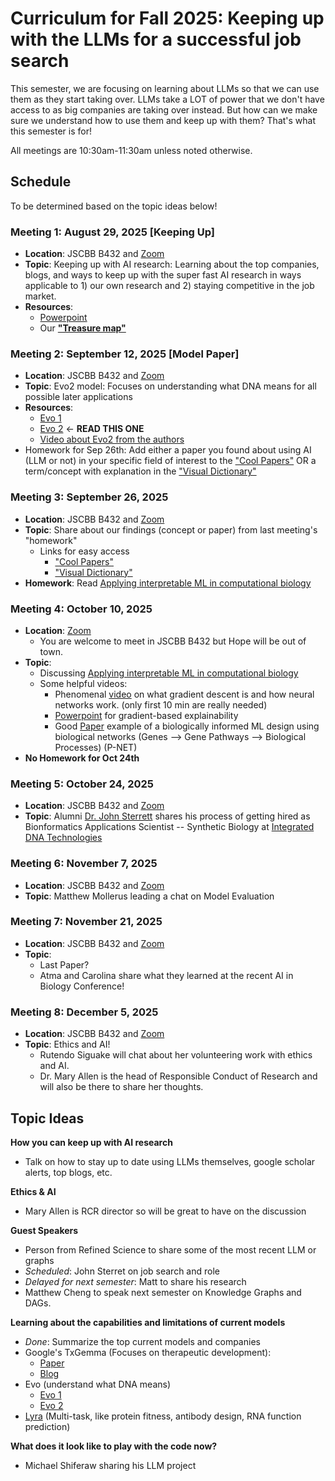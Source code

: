 # Curriculum for Fall 2025: Keeping up with the LLMs for a successful job search

This semester, we are focusing on learning about LLMs so that we can use them as they start taking over. LLMs take a LOT of power that we don't have access to as big companies are taking over instead. But how can we make sure we understand how to use them and keep up with them? That's what this semester is for!

All meetings are 10:30am-11:30am unless noted otherwise.

## Schedule
To be determined based on the topic ideas below!
### Meeting 1: August 29, 2025 [Keeping Up]
* **Location**: JSCBB B432 and [Zoom](https://cuboulder.zoom.us/j/96039143941)
* **Topic**: Keeping up with AI research: Learning about the top companies, blogs, and ways to keep up with the super fast AI research in ways applicable to 1) our own research and 2) staying competitive in the job market.
* **Resources**:
  * [Powerpoint](https://docs.google.com/presentation/d/179OkrRgGHunCaI75E3qrCoqjb7ci9dKjFMNEDAKQtxU/edit?usp=sharing) 
  * Our **["Treasure map"](https://docs.google.com/document/d/1fm5BfjVD9CcuTxMit7AUtvsM4jS4qNVwG27RD7X6biM/edit?usp=sharing)**
### Meeting 2: September 12, 2025 [Model Paper]
* **Location**: JSCBB B432 and [Zoom](https://cuboulder.zoom.us/j/96039143941)
* **Topic**: Evo2 model: Focuses on understanding what DNA means for all possible later applications
* **Resources**:
  * [Evo 1](https://www.science.org/doi/10.1126/science.ado9336)
  * [Evo 2](https://arcinstitute.org/manuscripts/Evo2) <- **READ THIS ONE**
  * [Video about Evo2 from the authors](https://www.youtube.com/watch?v=Rarn97Wpl1A)
* Homework for Sep 26th: Add either a paper you found about using AI (LLM or not) in your specific field of interest to the ["Cool Papers"](https://docs.google.com/presentation/d/1OmjAQAaaAKedwcm8zwePoSjq2uYrcmU_XdcjJDO1Xuc/edit?usp=sharing) OR a term/concept with explanation in the ["Visual Dictionary"](https://docs.google.com/presentation/d/18GktKtegG00VJ-YeRNsjlSoRydSro1z7DQZ1CS_J1ng/edit?usp=sharing)

### Meeting 3: September 26, 2025 
* **Location**: JSCBB B432 and [Zoom](https://cuboulder.zoom.us/j/96039143941)
* **Topic**: Share about our findings (concept or paper) from last meeting's "homework"
  * Links for easy access
    * ["Cool Papers"](https://docs.google.com/presentation/d/1OmjAQAaaAKedwcm8zwePoSjq2uYrcmU_XdcjJDO1Xuc/edit?usp=sharing)
    * ["Visual Dictionary"](https://docs.google.com/presentation/d/18GktKtegG00VJ-YeRNsjlSoRydSro1z7DQZ1CS_J1ng/edit?usp=sharing)
* **Homework**: Read [Applying interpretable ML in computational biology](https://www.nature.com/articles/s41592-024-02359-7)

### Meeting 4: October 10, 2025
* **Location**: [Zoom](https://cuboulder.zoom.us/j/96039143941)
  * You are welcome to meet in JSCBB B432 but Hope will be out of town.
* **Topic**:
  * Discussing [Applying interpretable ML in computational biology](https://www.nature.com/articles/s41592-024-02359-7)
  * Some helpful videos:
    * Phenomenal [video](https://www.youtube.com/watch?v=IHZwWFHWa-w) on what gradient descent is and how neural networks work. (only first 10 min are really needed)
    * [Powerpoint](https://dbdmg.polito.it/dbdmg_web/wp-content/uploads/2024/04/XAI_07_local_gradient_based.pdf#:~:text=In%20gradient%2Dbased%20explainability%20methods%2C%20instead%20of%20computing,the%20input%20features%20affect%20the%20output%20directly.) for gradient-based explainability
    * Good [Paper](https://www.nature.com/articles/s41586-021-03922-4) example of a biologically informed ML design using biological networks (Genes --> Gene Pathways --> Biological Processes) (P-NET)
* **No Homework for Oct 24th**


### Meeting 5: October 24, 2025
* **Location**: JSCBB B432 and [Zoom](https://cuboulder.zoom.us/j/96039143941)
* **Topic**: Alumni [Dr. John Sterrett](https://sterrettjd.github.io/) shares his process of getting hired as Bionformatics Applications Scientist -- Synthetic Biology at [Integrated DNA Technologies](https://www.idtdna.com/page)

### Meeting 6: November 7, 2025
* **Location**: JSCBB B432 and [Zoom](https://cuboulder.zoom.us/j/96039143941)
* **Topic**: Matthew Mollerus leading a chat on Model Evaluation

### Meeting 7: November 21, 2025
* **Location**: JSCBB B432 and [Zoom](https://cuboulder.zoom.us/j/96039143941)
* **Topic**: 
  * Last Paper?
  * Atma and Carolina share what they learned at the recent AI in Biology Conference!

### Meeting 8: December 5, 2025
* **Location**: JSCBB B432 and [Zoom](https://cuboulder.zoom.us/j/96039143941)
* **Topic**: Ethics and AI!
  * Rutendo Siguake will chat about her volunteering work with ethics and AI.
  * Dr. Mary Allen is the head of Responsible Conduct of Research and will also be there to share her thoughts.

## Topic Ideas
**How you can keep up with AI research**
* Talk on how to stay up to date using LLMs themselves, google scholar alerts, top blogs, etc.

**Ethics & AI**
* Mary Allen is RCR director so will be great to have on the discussion

**Guest Speakers**
* Person from Refined Science to share some of the most recent LLM or graphs
* *Scheduled*: John Sterret on job search and role
* *Delayed for next semester*: Matt to share his research
* Matthew Cheng to speak next semester on Knowledge Graphs and DAGs.

**Learning about the capabilities and limitations of current models**
* *Done*: Summarize the top current models and companies
* Google's TxGemma (Focuses on therapeutic development): 
  * [Paper](https://storage.googleapis.com/research-media/txgemma/txgemma-report.pdf)
  * [Blog](https://developers.googleblog.com/en/introducing-txgemma-open-models-improving-therapeutics-development/)
* Evo (understand what DNA means)
  * [Evo 1](https://www.science.org/doi/10.1126/science.ado9336)
  * [Evo 2](https://arcinstitute.org/manuscripts/Evo2)
* [Lyra](https://arxiv.org/abs/2503.16351) (Multi-task, like protein fitness, antibody design, RNA function prediction)


**What does it look like to play with the code now?** 
* Michael Shiferaw sharing his LLM project
